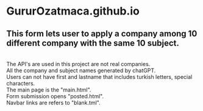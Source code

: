 # GururOzatmaca.github.io


This form lets user to apply a company among 10 different company with the same 10 subject.
<br>
----------------------------------------------------------------------------------
<br>
The API's are used in this project are not real companies.
<br>
All the company and subject names generated by chatGPT.
<br>
Users can not have first and lastname that includes turkish letters, special characters.
<br>
The main page is the "main.html".
<br>
Form submission opens "posted.html".
<br>
Navbar links are refers to "blank.tml".


